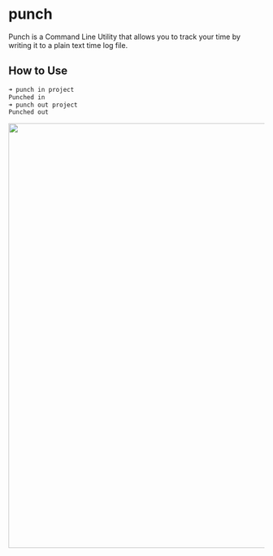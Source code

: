 # punch

Punch is a Command Line Utility that allows you to track your time by writing it to a plain text time log file. 

## How to Use

```bash
➜ punch in project
Punched in
➜ punch out project
Punched out
```

<a href="https://asciinema.org/a/14"><img src="https://asciinema.org/a/14.png" width="836"/></a>
